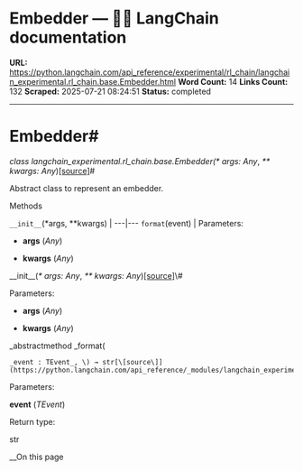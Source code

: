 # Embedder — 🦜🔗 LangChain  documentation

**URL:** https://python.langchain.com/api_reference/experimental/rl_chain/langchain_experimental.rl_chain.base.Embedder.html
**Word Count:** 14
**Links Count:** 132
**Scraped:** 2025-07-21 08:24:51
**Status:** completed

---

# Embedder\#

_class _langchain\_experimental.rl\_chain.base.Embedder\(_\* args: Any_, _\*\* kwargs: Any_\)[\[source\]](https://python.langchain.com/api_reference/_modules/langchain_experimental/rl_chain/base.html#Embedder)\#     

Abstract class to represent an embedder.

Methods

`__init__`\(\*args, \*\*kwargs\) |    ---|---   `format`\(event\) |       Parameters:     

  * **args** \(_Any_\)

  * **kwargs** \(_Any_\)

\_\_init\_\_\(_\* args: Any_, _\*\* kwargs: Any_\)[\[source\]](https://python.langchain.com/api_reference/_modules/langchain_experimental/rl_chain/base.html#Embedder.__init__)\#     

Parameters:     

  * **args** \(_Any_\)

  * **kwargs** \(_Any_\)

_abstractmethod _format\(

    _event : TEvent_, \) → str[\[source\]](https://python.langchain.com/api_reference/_modules/langchain_experimental/rl_chain/base.html#Embedder.format)\#     

Parameters:     

**event** \(_TEvent_\)

Return type:     

str

__On this page